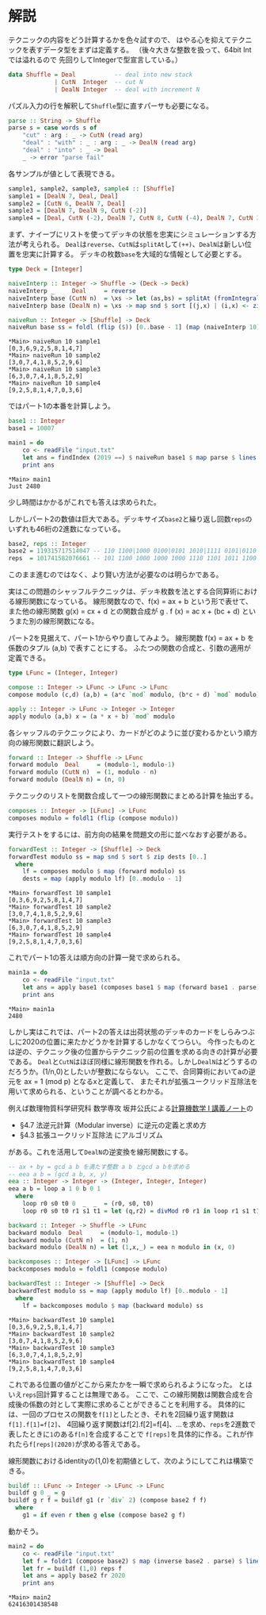 # 解説 #

テクニックの内容をどう計算するかを色々試すので、
はやる心を抑えてテクニックを表すデータ型をまずは定義する。
（後々大きな整数を扱って、64bit Intでは溢れるので
先回りしてIntegerで型宣言している。）

```haskell
data Shuffle = Deal           -- deal into new stack
             | CutN  Integer  -- cut N
             | DealN Integer  -- deal with increment N
```

パズル入力の行を解釈して`Shuffle`型に直すパーサも必要になる。

```haskell
parse :: String -> Shuffle
parse s = case words s of
    "cut" : arg : _ -> CutN (read arg)
    "deal" : "with" : _ : arg : _ -> DealN (read arg)
    "deal" : "into" : _ -> Deal
    _ -> error "parse fail"
```

各サンプルが値として表現できる。

```haskell
sample1, sample2, sample3, sample4 :: [Shuffle]
sample1 = [DealN 7, Deal, Deal]
sample2 = [CutN 6, DealN 7, Deal]
sample3 = [DealN 7, DealN 9, CutN (-2)]
sample4 = [Deal, CutN (-2), DealN 7, CutN 8, CutN (-4), DealN 7, CutN 3, DealN 9, DealN 3, CutN (-1)]
```

まず、ナイーブにリストを使ってデッキの状態を忠実にシミュレーションする方法が考えられる。
`Deal`は`reverse`、`CutN`は`splitAt`して`(++)`、`DealN`は新しい位置を忠実に計算する。
デッキの枚数`base`を大域的な情報として必要とする。

```haskell
type Deck = [Integer]

naiveInterp :: Integer -> Shuffle -> (Deck -> Deck)
naiveInterp _     Deal     = reverse
naiveInterp base (CutN n)  = \xs -> let (as,bs) = splitAt (fromIntegral $ mod n base) xs in bs ++ as
naiveInterp base (DealN n) = \xs -> map snd $ sort [(j,x) | (i,x) <- zip [0..] xs, let j = i * n `mod` base]

naiveRun :: Integer -> [Shuffle] -> Deck
naiveRun base ss = foldl (flip ($)) [0..base - 1] (map (naiveInterp 10) ss)
```

```
*Main> naiveRun 10 sample1
[0,3,6,9,2,5,8,1,4,7]
*Main> naiveRun 10 sample2
[3,0,7,4,1,8,5,2,9,6]
*Main> naiveRun 10 sample3
[6,3,0,7,4,1,8,5,2,9]
*Main> naiveRun 10 sample4
[9,2,5,8,1,4,7,0,3,6]
```

ではパート1の本番を計算しよう。

```haskell
base1 :: Integer
base1 = 10007

main1 = do
    co <- readFile "input.txt"
    let ans = findIndex (2019 ==) $ naiveRun base1 $ map parse $ lines co
    print ans
```

```
*Main> main1
Just 2480
```

少し時間はかかるがこれでも答えは求められた。

しかしパート2の数値は巨大である。デッキサイズ`base2`と繰り返し回数`reps`のいずれも46桁の2進数になっている。

```haskell
base2, reps :: Integer
base2 = 119315717514047 -- ‭110 1100|1000 0100|0101 1010|1111 0101|0110 0011|0011 1111‬
reps  = 101741582076661 -- ‭101 1100 1000 1000 1000 1110 1101 1011 1100 1010 1111 0101‬
```

このまま進むのではなく、より賢い方法が必要なのは明らかである。

実はこの問題のシャッフルテクニックは、デッキ枚数を法とする合同算術における線形関数になっている。
線形関数なので、f(x) = ax + b という形で表せて、また他の線形関数 g(x) = cx + d との関数合成が
g . f (x) = ac x + (bc + d) というまた別の線形関数になる。

パート2を見据えて、パート1からやり直してみよう。
線形関数 f(x) = ax + b を係数のタプル (a,b) で表すことにする。
ふたつの関数の合成と、引数の適用が定義できる。
```haskell
type LFunc = (Integer, Integer)

compose :: Integer -> LFunc -> LFunc -> LFunc
compose modulo (c,d) (a,b) = (a*c `mod` modulo, (b*c + d) `mod` modulo)

apply :: Integer -> LFunc -> Integer -> Integer
apply modulo (a,b) x = (a * x + b) `mod` modulo
```

各シャッフルのテクニックにより、カードがどのように並び変わるかという順方向の線形関数に翻訳しよう。

```haskell
forward :: Integer -> Shuffle -> LFunc
forward modulo  Deal     = (modulo-1, modulo-1)
forward modulo (CutN n)  = (1, modulo - n)
forward modulo (DealN n) = (n, 0)
```

テクニックのリストを関数合成して一つの線形関数にまとめる計算を抽出する。

```haskell
composes :: Integer -> [LFunc] -> LFunc
composes modulo = foldl1 (flip (compose modulo))
```

実行テストをするには、前方向の結果を問題文の形に並べなおす必要がある。

```haskell
forwardTest :: Integer -> [Shuffle] -> Deck
forwardTest modulo ss = map snd $ sort $ zip dests [0..]
  where
    lf = composes modulo $ map (forward modulo) ss
    dests = map (apply modulo lf) [0..modulo - 1]
```

```
*Main> forwardTest 10 sample1
[0,3,6,9,2,5,8,1,4,7]
*Main> forwardTest 10 sample2
[3,0,7,4,1,8,5,2,9,6]
*Main> forwardTest 10 sample3
[6,3,0,7,4,1,8,5,2,9]
*Main> forwardTest 10 sample4
[9,2,5,8,1,4,7,0,3,6]
```

これでパート1の答えは順方向の計算一発で求められる。

```haskell
main1a = do
    co <- readFile "input.txt"
    let ans = apply base1 (composes base1 $ map (forward base1 . parse) $ lines co) 2019
    print ans
```

```
*Main> main1a
2480
```

しかし実はこれでは、パート2の答えは出荷状態のデッキのカードをしらみつぶしに2020の位置に来たかどうかを計算するしかなくてつらい。
今作ったものとは逆の、テクニック後の位置からテクニック前の位置を求める向きの計算が必要である。
`Deal`と`CutN`はほぼ同様に線形関数を作れる。しかし`DealN`はどうするのだろうか。(1/n,0)としたいが整数にならない。
ここで、合同算術においてaの逆元を ax = 1 (mod p) となるxと定義して、
またそれが拡張ユークリッド互除法を用いて求められる、ということが調べるとわかる。

例えば数理物質科学研究科 数学専攻 坂井公氏による[計算機数学 I 講義ノート](http://www.math.tsukuba.ac.jp/~ksakai/compmath)の

- §4.7 法逆元計算（Modular inverse）に逆元の定義と求め方
- §4.3 拡張ユークリッド互除法 にアルゴリズム

がある。これを活用して`DealN`の逆変換を線形関数にする。

```haskell
-- ax + by = gcd a b を満たす整数 a b とgcd a bを求める
-- eea a b = (gcd a b, x, y)
eea :: Integer -> Integer -> (Integer, Integer, Integer)
eea a b = loop a 1 0 b 0 1
  where
    loop r0 s0 t0 0  _  _  = (r0, s0, t0)
    loop r0 s0 t0 r1 s1 t1 = let (q,r2) = divMod r0 r1 in loop r1 s1 t1 r2 (s0-q*s1) (t0-q*t1)
```

```haskell
backward :: Integer -> Shuffle -> LFunc
backward modulo  Deal     = (modulo-1, modulo-1)
backward modulo (CutN n)  = (1, n)
backward modulo (DealN n) = let (1,x,_) = eea n modulo in (x, 0)

backcomposes :: Integer -> [LFunc] -> LFunc
backcomposes modulo = foldl1 (compose modulo)

backwardTest :: Integer -> [Shuffle] -> Deck
backwardTest modulo ss = map (apply modulo lf) [0..modulo - 1]
  where
    lf = backcomposes modulo $ map (backward modulo) ss
```

```
*Main> backwardTest 10 sample1
[0,3,6,9,2,5,8,1,4,7]
*Main> backwardTest 10 sample2
[3,0,7,4,1,8,5,2,9,6]
*Main> backwardTest 10 sample3
[6,3,0,7,4,1,8,5,2,9]
*Main> backwardTest 10 sample4
[9,2,5,8,1,4,7,0,3,6]
```

これである位置の値がどこから来たかを一瞬で求められるようになった。
とはいえ`reps`回計算することは無理である。
ここで、この線形関数は関数合成を合成後の係数の対として実際に求めることができることを利用する。
具体的には、一回のプロセスの関数を`f[1]`としたとき、それを2回繰り返す関数は`f[1].f[1]=f[2]`、
4回繰り返す関数はf[2].f[2]=f[4]、…を求め、`reps`を2進数で表したときに`1`のある`f[n]`を合成することで
`f[reps]`を具体的に作る。これが作れたら`f[reps](2020)`が求める答えである。

線形関数におけるidentityの(1,0)を初期値として、次のようにしてこれは構築できる。

```haskell
buildf :: LFunc -> Integer -> LFunc -> LFunc
buildf g 0 _ = g
buildf g r f = buildf g1 (r `div` 2) (compose base2 f f)
  where
    g1 = if even r then g else (compose base2 g f)
```

動かそう。

```haskell
main2 = do
    co <- readFile "input.txt"
    let f = foldr1 (compose base2) $ map (inverse base2 . parse) $ lines co
    let fr = buildf (1,0) reps f
    let ans = apply base2 fr 2020
    print ans
```

```
*Main> main2
62416301438548
```
